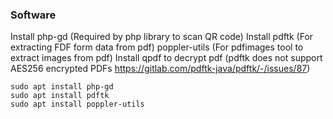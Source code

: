 ### Software

Install php-gd (Required by php library to scan QR code)
Install pdftk (For extracting FDF form data from pdf)
poppler-utils (For pdfimages tool to extract images from pdf)
Install qpdf to decrypt pdf (pdftk does not support AES256 encrypted PDFs https://gitlab.com/pdftk-java/pdftk/-/issues/87)

```
sudo apt install php-gd
sudo apt install pdftk
sudo apt install poppler-utils
```
